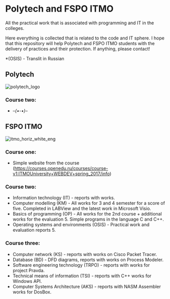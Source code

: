 # Polytech and FSPO ITMO
All the practical work that is associated with programming and IT in the colleges.

Here everything is collected that is related to the code and IT sphere. 
I hope that this repository will help Polytech and FSPO ITMO students with the delivery of practices and their protection. 
If anything, please contact!

*(OSIS) - Translit in Russian
## Polytech
![polytech_logo](https://user-images.githubusercontent.com/26763098/51233719-a9166600-197b-11e9-81fa-acf81bd5fac8.jpg)

### Course two:
* –_(•-•)_–

## FSPO ITMO
![itmo_horiz_white_eng](https://user-images.githubusercontent.com/26763098/42324898-400c776e-806d-11e8-8d15-793bdcd81251.jpg)

### Course one:
* Simple website from the course
(https://courses.openedu.ru/courses/course-v1:ITMOUniversity+WEBDEV+spring_2017/info)

### Course two:
* Information technology (IT) - reports with works.
* Computer modelling (KM) - All works for 3 and 4 semester for a score of five. Completed in LABView and the latest work in Microsoft Visio.
* Basics of programming (OP) - All works for the 2nd course + additional works for the evaluation 5. Simple programs in the language C and C++.
* Operating systems and environments (OSIS) - Practical work and evaluation reports 5.

### Course three:
* Computer network (KS) - reports with works on Cisco Packet Tracer.
* Database (BD) - DFD diagrams, reports with works on Process Modeler.
* Software engineering technology (TRPO) - reports with works for project Pravda.
* Technical means of information (TSI) - reports with C++ works for Windows API.
* Computer Systems Architecture (AKS) - reports with NASM Assembler works for DosBox.
